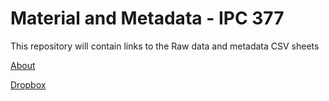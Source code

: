 # Material and Metadata - IPC 377
This repository will contain links to the Raw data and metadata CSV sheets 

[About](https://github.com/IPC-377/material_and_metadata/wiki/About)

[Dropbox](https://www.dropbox.com/home/IPC%20377)
